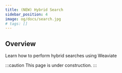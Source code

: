 ```yaml
---
title: (NEW) Hybrid Search
sidebar_position: 4
image: og/docs/search.jpg
# tags: []
---
```


## Overview

Learn how to perform hybrid searches using Weaviate

<!-- TODO: Finish this page! -->
:::caution This page is under construction.
:::
